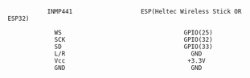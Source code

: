                INMP441                   ESP(Heltec Wireless Stick OR ESP32)
			     
                 WS                                  GPIO(25)
                 SCK                                 GPIO(32)
                 SD                                  GPIO(33)
                 L/R                                   GND
                 Vcc                                  +3.3V
                 GND                                   GND
